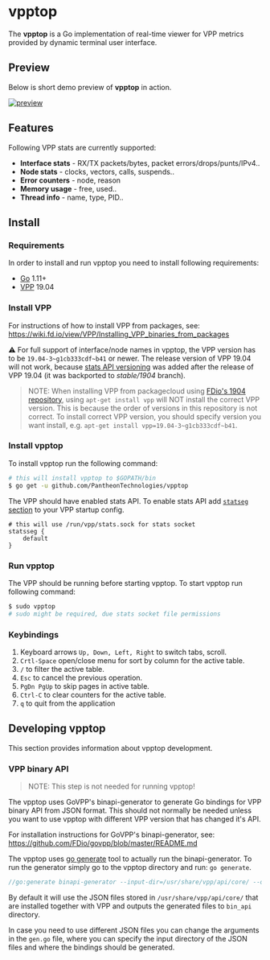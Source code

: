 # vpptop

The **vpptop** is a Go implementation of real-time viewer for VPP metrics provided by dynamic terminal user interface.

## Preview

Below is short demo preview of **vpptop** in action.

[![preview](https://asciinema.org/a/NHODZM2ebcwWFPEEPcja8X19R.svg)](https://asciinema.org/a/NHODZM2ebcwWFPEEPcja8X19R)

## Features

Following VPP stats are currently supported:

 - **Interface stats** - RX/TX packets/bytes, packet errors/drops/punts/IPv4..
 - **Node stats** - clocks, vectors, calls, suspends..
 - **Error counters** - node, reason
 - **Memory usage** - free, used..
 - **Thread info** - name, type, PID..

## Install

### Requirements

In order to install and run vpptop you need to install following requirements:

 - [Go](https://golang.org/dl/) 1.11+
 - [VPP](https://wiki.fd.io/view/VPP) 19.04

### Install VPP

For instructions of how to install VPP from packages, see: <https://wiki.fd.io/view/VPP/Installing_VPP_binaries_from_packages>

:warning: For full support of interface/node names in vpptop, the VPP version has to be `19.04-3~g1cb333cdf~b41` or newer. The release version of VPP 19.04 will not work, because [stats API versioning][stats-version-commit] was added after the release of VPP 19.04 (it was backported to _stable/1904_ branch).

> NOTE: When installing VPP from packagecloud using [FDio's 1904 repository](https://packagecloud.io/fdio/1904), using `apt-get install vpp` will NOT install the correct VPP version. This is because the order of versions in this repository is not correct.  To install correct VPP version, you should specify version you want install, e.g. `apt-get install vpp=19.04-3~g1cb333cdf~b41`.

### Install vpptop

To install vpptop run the following command:

```sh
# this will install vpptop to $GOPATH/bin
$ go get -u github.com/PantheonTechnologies/vpptop
```

The VPP should have enabled stats API. To enable stats API add [`statseg` section](https://wiki.fd.io/view/VPP/Command-line_Arguments#statseg_.7B_..._.7D) to your VPP startup config. 

```
# this will use /run/vpp/stats.sock for stats socket
statsseg {
	default
}
```

### Run vpptop

The VPP should be running before starting vpptop. To start vpptop run following command:

```sh
$ sudo vpptop
# sudo might be required, due stats socket file permissions
```

### Keybindings

1. Keyboard arrows ``Up, Down, Left, Right`` to switch tabs, scroll.
2. ``Crtl-Space`` open/close menu for sort by column for the active table.
3. ``/`` to filter the active table.
4. ``Esc`` to cancel the previous operation.
5. ``PgDn PgUp`` to skip pages in active table.
6. ``Ctrl-C`` to clear counters for the active table.
7. ``q`` to quit from the application

## Developing vpptop

This section provides information about vpptop development.

### VPP binary API

> NOTE: This step is not needed for running vpptop!

The vpptop uses GoVPP's binapi-generator to generate Go bindings for VPP binary API from JSON format. This should not normally be needed unless you want to use vpptop with different VPP version that has changed it's API.

For installation instructions for GoVPP's binapi-generator, see: <https://github.com/FDio/govpp/blob/master/README.md>

The vpptop uses [go generate](https://blog.golang.org/generate) tool to actually run the binapi-generator. To run the generator simply go to the vpptop directory and run: `go generate`.

```go
//go:generate binapi-generator --input-dir=/usr/share/vpp/api/core/ --output-dir=bin_api
```

By default it will use the JSON files stored in `/usr/share/vpp/api/core/` that are installed together with VPP and outputs the generated files to `bin_api` directory.

In case you need to use different JSON files you can change the arguments in the `gen.go` file, where you can specify the input directory of the JSON files and where the bindings should be generated.

[wiki-tui]: https://en.wikipedia.org/wiki/Text-based_user_interface
[stats-version-commit]: https://github.com/FDio/vpp/commit/1cb333cdf5ce26557233c5bdb5a18738cb6e1e2c
